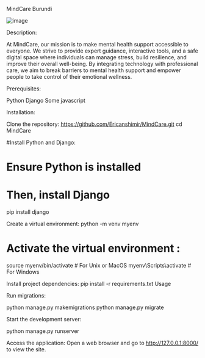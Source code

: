 MindCare Burundi

![image](https://github.com/user-attachments/assets/3185023a-261d-44c0-a634-da654600586d)


Description:

At MindCare, our mission is to make mental health support accessible to everyone. We strive to provide expert guidance, interactive tools, and a safe digital space where individuals can manage stress, build resilience, and improve their overall well-being. By integrating technology with professional care, we aim to break barriers to mental health support and empower people to take control of their emotional wellness.

Prerequisites:

Python 
Django 
Some javascript

Installation:

Clone the repository:
https://github.com/Ericanshimir/MindCare.git
cd MindCare

#Install Python and Django:


# Ensure Python is installed
# Then, install Django

pip install django

Create a virtual environment:
python -m venv myenv

# Activate the virtual environment :
source myenv/bin/activate   # For Unix or MacOS
myenv\Scripts\activate       # For Windows

Install project dependencies:
pip install -r requirements.txt
Usage

Run migrations:

python manage.py makemigrations
python manage.py migrate

Start the development server:

python manage.py runserver

Access the application:
Open a web browser and go to http://127.0.0.1:8000/ to view the site.

